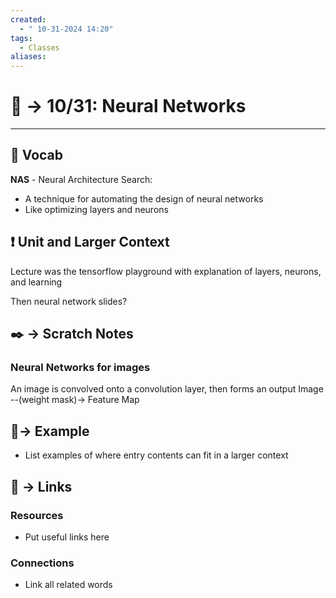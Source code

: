 ```yaml
---
created:
  - " 10-31-2024 14:20"
tags:
  - Classes
aliases:
---
```


# 📗 -> 10/31: Neural Networks
---

## 🎤 Vocab
**NAS** - Neural Architecture Search:
- A technique for automating the design of neural networks
- Like optimizing layers and neurons

## ❗ Unit and Larger Context
Lecture was the tensorflow playground with explanation of layers, neurons, and learning

Then neural network slides?

## ✒️ -> Scratch Notes
### Neural Networks for images
An image is convolved onto a convolution layer, then forms an output
Image --(weight mask)-> Feature Map


## 🧪-> Example
- List examples of where entry contents can fit in a larger context

## 🔗 -> Links
### Resources
- Put useful links here

### Connections
- Link all related words
